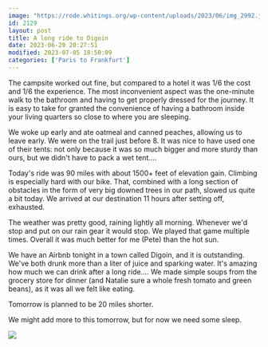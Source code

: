 ```yaml
---
image: "https://rode.whitings.org/wp-content/uploads/2023/06/img_2992.jpg"
id: 2129
layout: post
title: A long ride to Digoin
date: 2023-06-20 20:27:51
modified: 2023-07-05 18:50:09
categories: ['Paris to Frankfurt']
---
```



The campsite worked out fine, but compared to a hotel it was 1/6 the cost and 1/6 the experience. The most inconvenient aspect was the one-minute walk to the bathroom and having to get properly dressed for the journey. It is easy to take for granted the convenience of having a bathroom inside your living quarters so close to where you are sleeping.




We woke up early and ate oatmeal and canned peaches, allowing us to leave early. We were on the trail just before 8. It was nice to have used one of their tents: not only because it was so much bigger and more sturdy than ours, but we didn't have to pack a wet tent….




Today's ride was 90 miles with about 1500+ feet of elevation gain. Climbing is especially hard with our bike. That, combined with a long section of obstacles in the form of very big downed trees in our path, slowed us quite a bit today. We arrived at our destination 11 hours after setting off, exhausted.




The weather was pretty good, raining lightly all morning. Whenever we'd stop and put on our rain gear it would stop. We played that game multiple times. Overall it was much better for me (Pete) than the hot sun.




We have an Airbnb tonight in a town called Digoin, and it is outstanding. We've both drunk more than a liter of juice and sparking water. It's amazing how much we can drink after a long ride…. We made simple soups from the grocery store for dinner (and Natalie sure a whole fresh tomato and green beans), as it was all we felt like eating.




Tomorrow is planned to be 20 miles shorter.




We might add more to this tomorrow, but for now we need some sleep.




<!-- Auto-inserted images -->
![](https://rode.whitings.org/wp-content/uploads/2023/06/img_2992.jpg)
